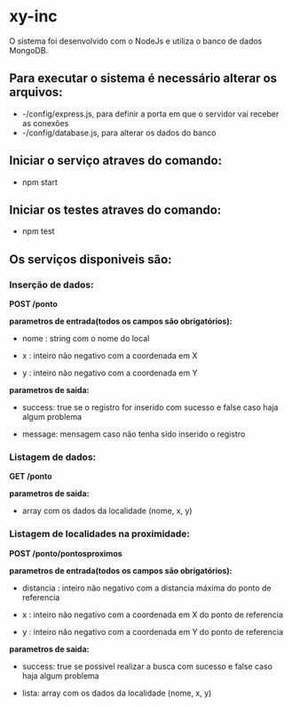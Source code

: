 # xy-inc
O sistema foi desenvolvido com o NodeJs e utiliza o banco de dados MongoDB.

## Para executar o sistema é necessário alterar os arquivos:
* -/config/express.js, para definir a porta em que o servidor vai receber as conexões
* -/config/database.js, para alterar os dados do banco

## Iniciar o serviço atraves do comando:
* npm start

## Iniciar os testes atraves do comando:
* npm test



## Os serviços disponiveis são:


### Inserção de dados:

**POST /ponto**

**parametros de entrada(todos os campos são obrigatórios):**

* nome : string com o nome do local

* x : inteiro não negativo com a coordenada em X

* y : inteiro não negativo com a coordenada em Y




**parametros de saida:**

* success: true se o registro for inserido com sucesso e false caso haja algum problema

* message: mensagem caso não tenha sido inserido o registro




### Listagem de dados:

**GET /ponto**

**parametros de saida:**

* array com os dados da localidade (nome, x, y)




### Listagem de localidades na proximidade:

**POST /ponto/pontosproximos**

**parametros de entrada(todos os campos são obrigatórios):**

* distancia : inteiro não negativo com a distancia máxima do ponto de referencia

* x : inteiro não negativo com a coordenada em X do ponto de referencia

* y : inteiro não negativo com a coordenada em Y do ponto de referencia




**parametros de saida:**

* success: true se possivel realizar a busca com sucesso e false caso haja algum problema

* lista: array com os dados da localidade (nome, x, y)
